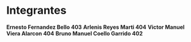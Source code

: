 # Integrantes
**Ernesto Fernandez Bello 403**
**Arlenis Reyes Marti 404**
**Victor Manuel Viera Alarcon 404**
**Bruno Manuel Coello Garrido 402**

